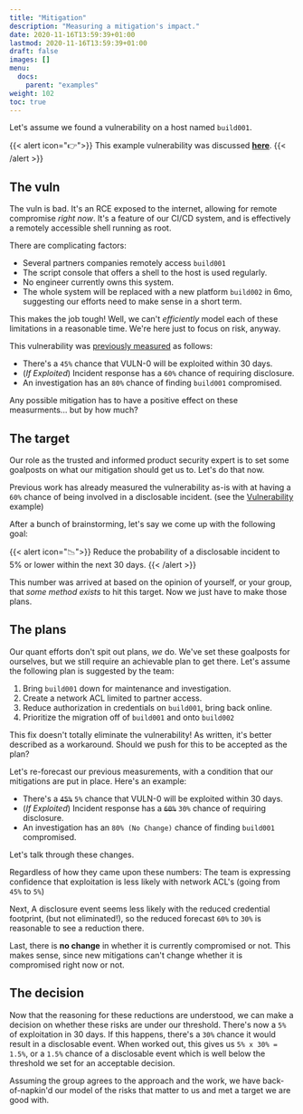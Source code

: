 ```yaml
---
title: "Mitigation"
description: "Measuring a mitigation's impact."
date: 2020-11-16T13:59:39+01:00
lastmod: 2020-11-16T13:59:39+01:00
draft: false
images: []
menu:
  docs:
    parent: "examples"
weight: 102
toc: true
---
```


Let's assume we found a vulnerability on a host named `build001`.

{{< alert icon="👉">}}
This example vulnerability was discussed **[here](/docs/examples/vulnerability)**.
{{< /alert >}}

## The vuln
The vuln is bad. It's an RCE exposed to the internet, allowing for remote compromise _right now_. It's a feature of our CI/CD system, and is effectively a remotely accessible shell running as root.

There are complicating factors:

- Several partners companies remotely access `build001`
- The script console that offers a shell to the host is used regularly.
- No engineer currently owns this system.
- The whole system will be replaced with a new platform `build002` in 6mo, suggesting our efforts need to make sense in a short term.

This makes the job tough! Well, we can't _efficiently_ model each of these limitations in a reasonable time. We're here just to focus on risk, anyway.

This vulnerability was [previously measured](/docs/examples/vulnerability) as follows:


- There's a `45%` chance that VULN-0 will be exploited within 30 days.
- (_If Exploited_) Incident response has a `60%` chance of requiring disclosure.
- An investigation has an `80%` chance of finding `build001` compromised.

Any possible mitigation has to have a positive effect on these measurments... but by how much?

## The target
Our role as the trusted and informed product security expert is to set some goalposts on what our mitigation should get us to. Let's do that now.

Previous work has already measured the vulnerability as-is with at having a `60%` chance of being involved in a disclosable incident. (see the [Vulnerability](/docs/examples/vulnerability) example)

After a bunch of brainstorming, let's say we come up with the following goal:

{{< alert icon="📉">}}
Reduce the probability of a disclosable incident to 5% or lower within the next 30 days.
{{< /alert >}}

This number was arrived at based on the opinion of yourself, or your group, that _some method exists_ to hit this target. Now we just have to make those plans.

## The plans
Our quant efforts don't spit out plans, _we_ do. We've set these goalposts for ourselves, but we still require an achievable plan to get there. Let's assume the following plan is suggested by the team:

1. Bring `build001` down for maintenance and investigation.
2. Create a network ACL limited to partner access.
3. Reduce authorization in credentials on `build001`, bring back online.
4. Prioritize the migration off of `build001` and onto `build002`

This fix doesn't totally eliminate the vulnerability! As written, it's better described as a workaround. Should we push for this to be accepted as the plan?

Let's re-forecast our previous measurements, with a condition that our mitigations are put in place. Here's an example:

- There's a ~~`45%`~~ `5%` chance that VULN-0 will be exploited within 30 days.
- (_If Exploited_) Incident response has a ~~`60%`~~ `30%` chance of requiring disclosure.
- An investigation has an `80% (No Change)` chance of finding `build001` compromised.

Let's talk through these changes. 

Regardless of how they came upon these numbers: The team is expressing confidence that exploitation is less likely with network ACL's (going from `45%` to `5%`)

Next, A disclosure event seems less likely with the reduced credential footprint, (but not eliminated!), so the reduced forecast `60%` to `30%` is reasonable to see a reduction there. 

Last, there is **no change** in whether it is currently compromised or not. This makes sense, since new mitigations can't change whether it is compromised right now or not. 

## The decision
Now that the reasoning for these reductions are understood, we can make a decision on whether these risks are under our threshold. There's now a `5%` of exploitation in 30 days. If this happens, there's a `30%` chance it would result in a disclosable event. When worked out, this gives us `5% x 30% = 1.5%`, or a `1.5%` chance of a disclosable event which is well below the threshold we set for an acceptable decision.

Assuming the group agrees to the approach and the work, we have back-of-napkin'd our model of the risks that matter to us and met a target we are good with.
